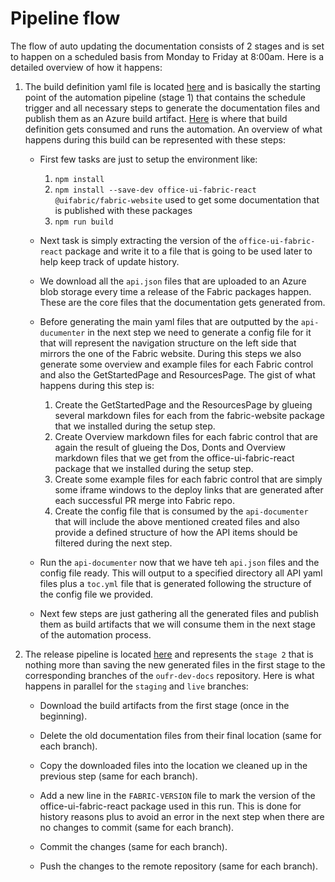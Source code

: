 # Pipeline flow

The flow of auto updating the documentation consists of 2 stages and is set to happen on a scheduled basis from Monday to Friday at 8:00am. Here is a detailed overview of how it happens:

1. The build definition yaml file is located [here](https://github.com/MicrosoftDocs/oufr-dev-docs/blob/master/config/azure-pipelines/update-docs.yaml) and is basically the starting point of the automation pipeline (stage 1) that contains the schedule trigger and all necessary steps to generate the documentation files and publish them as an Azure build artifact. [Here](https://uifabric.visualstudio.com/fabricpublic/_build?definitionId=107) is where that build definition gets consumed and runs the automation. An overview of what happens during this build can be represented with these steps:

   - First few tasks are just to setup the environment like:

     1. `npm install`
     2. `npm install --save-dev office-ui-fabric-react @uifabric/fabric-website` used to get some documentation that is published with these packages
     3. `npm run build`

   - Next task is simply extracting the version of the `office-ui-fabric-react` package and write it to a file that is going to be used later to help keep track of update history.

   - We download all the `api.json` files that are uploaded to an Azure blob storage every time a release of the Fabric packages happen. These are the core files that the documentation gets generated from.

   - Before generating the main yaml files that are outputted by the `api-ducumenter` in the next step we need to generate a config file for it that will represent the navigation structure on the left side that mirrors the one of the Fabric website. During this steps we also generate some overview and example files for each Fabric control and also the GetStartedPage and ResourcesPage. The gist of what happens during this step is:

     1. Create the GetStartedPage and the ResourcesPage by glueing several markdown files for each from the fabric-website package that we installed during the setup step.
     2. Create Overview markdown files for each fabric control that are again the result of glueing the Dos, Donts and Overview markdown files that we get from the office-ui-fabric-react package that we installed during the setup step.
     3. Create some example files for each fabric control that are simply some iframe windows to the deploy links that are generated after each successful PR merge into Fabric repo.
     4. Create the config file that is consumed by the `api-documenter` that will include the above mentioned created files and also provide a defined structure of how the API items should be filtered during the next step.

   - Run the `api-documenter` now that we have teh `api.json` files and the config file ready. This will output to a specified directory all API yaml files plus a `toc.yml` file that is generated following the structure of the config file we provided.

   - Next few steps are just gathering all the generated files and publish them as build artifacts that we will consume them in the next stage of the automation process.

2. The release pipeline is located [here](https://uifabric.visualstudio.com/fabricpublic/_release?_a=releases&view=mine&definitionId=1) and represents the `stage 2` that is nothing more than saving the new generated files in the first stage to the corresponding branches of the `oufr-dev-docs` repository. Here is what happens in parallel for the `staging` and `live` branches:

   - Download the build artifacts from the first stage (once in the beginning).

   - Delete the old documentation files from their final location (same for each branch).

   - Copy the downloaded files into the location we cleaned up in the previous step (same for each branch).

   - Add a new line in the `FABRIC-VERSION` file to mark the version of the office-ui-fabric-react package used in this run. This is done for history reasons plus to avoid an error in the next step when there are no changes to commit (same for each branch).

   - Commit the changes (same for each branch).

   - Push the changes to the remote repository (same for each branch).
